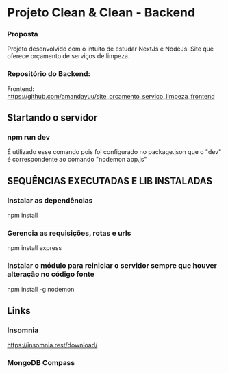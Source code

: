 # Projeto Clean & Clean - Backend

### Proposta
Projeto desenvolvido com o intuito de estudar NextJs e NodeJs.
Site que oferece orçamento de serviços de limpeza.

### Repositório do Backend: 
Frontend: https://github.com/amandayuu/site_orcamento_servico_limpeza_frontend

## Startando o servidor
### npm run dev
É utilizado esse comando pois foi configurado no package.json que o "dev" é correspondente ao comando "nodemon app.js"
## SEQUÊNCIAS EXECUTADAS E LIB INSTALADAS
### Instalar as dependências
npm install

### Gerencia as requisições, rotas e urls
npm install express

### Instalar o módulo para reiniciar o servidor sempre que houver alteração no código fonte
npm install -g nodemon
## Links
### Insomnia
https://insomnia.rest/download/

### MongoDB Compass 